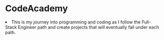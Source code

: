 # CodeAcademy

<li>This is my journey into programming and coding as I follow the Full-Stack Engineer path and create projects that will eventually fall under each path. 

